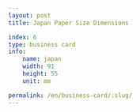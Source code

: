 ```yaml
---
layout: post
title: Japan Paper Size Dimensions

index: 6
type: business card
info:
    name: japan
    width: 91
    height: 55
    unit: mm

permalink: /en/business-card/:slug/
---
```



